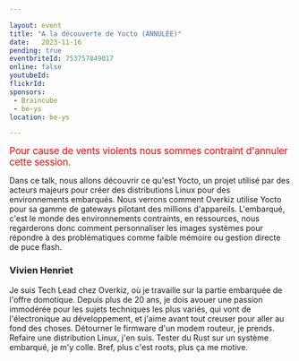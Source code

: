 ```yaml
---

layout: event
title: "A la découverte de Yocto (ANNULÉE)"
date:   2023-11-16
pending: true
eventbriteId: 753757849017
online: false 
youtubeId: 
flickrId:
sponsors:
 - Braincube
 - be-ys
location: be-ys

---
```


<span style="color:red;font-style: bold;font-size: 1.2em;text-align: center;">Pour cause de vents violents nous sommes contraint d'annuler cette session.</span>

Dans ce talk, nous allons découvrir ce qu'est Yocto, un projet utilisé par des acteurs majeurs pour créer des distributions Linux pour des environnements embarqués. Nous verrons comment Overkiz utilise Yocto pour sa gamme de gateways pilotant des millions d'appareils. L'embarqué, c'est le monde des environnements contraints, en ressources, nous regarderons donc comment personnaliser les images systèmes pour répondre à des problématiques comme faible mémoire ou gestion directe de puce flash.


### Vivien Henriet

Je suis Tech Lead chez Overkiz, où je travaille sur la partie embarquée de l'offre domotique.
Depuis plus de 20 ans, je dois avouer une passion immodérée pour les sujets techniques les plus variés, qui vont de l'électronique au développement, et j'aime avant tout creuser pour aller au fond des choses. Détourner le firmware d'un modem routeur, je prends. Refaire une distribution Linux, j'en suis. Tester du Rust sur un système embarqué, je m'y colle. Bref, plus c'est roots, plus ça me motive.

